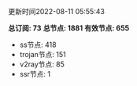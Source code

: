 更新时间2022-08-11 05:55:43

**总订阅: 73**
**总节点: 1881**
**有效节点: 655**
- ss节点: 418
- trojan节点: 151
- v2ray节点: 85
- ssr节点: 1
